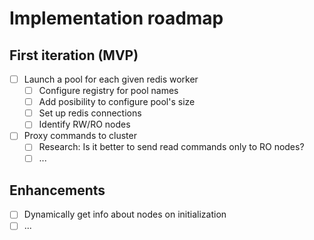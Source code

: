 # Implementation roadmap

## First iteration (MVP)

- [ ] Launch a pool for each given redis worker
  - [ ] Configure registry for pool names
  - [ ] Add posibility to configure pool's size
  - [ ] Set up redis connections
  - [ ] Identify RW/RO nodes
- [ ] Proxy commands to cluster
  - [ ] Research: Is it better to send read commands only to RO nodes?
  - [ ] ...

## Enhancements

- [ ] Dynamically get info about nodes on initialization
- [ ] ...
